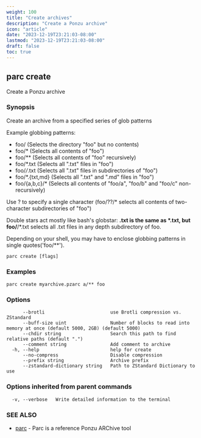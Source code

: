 ```yaml
---
weight: 100
title: "Create archives"
description: "Create a Ponzu archive"
icon: "article"
date: "2023-12-19T23:21:03-08:00"
lastmod: "2023-12-19T23:21:03-08:00"
draft: false
toc: true
---
```



## parc create

Create a Ponzu archive

### Synopsis

Create an archive from a specified series of glob patterns

Example globbing patterns:

* foo/ (Selects the directory "foo" but no contents)
* foo/* (Selects all contents of "foo")
* foo/** (Selects all contents of "foo" recursively)
* foo/*.txt (Selects all ".txt" files in "foo")
* foo/*/*.txt (Selects all ".txt" files in subdirectories of "foo")
* foo/*.{txt,md} (Selects all ".txt" and ".md" files in "foo")
* foo/{a,b,c}/* (Selects all contents of "foo/a", "foo/b" and "foo/c" non-recursively)

Use ? to specify a single character (foo/??/* selects all contents of two-character subdirectories of "foo")

Double stars act mostly like bash's globstar: **.txt is the same as *.txt, but foo/**/*.txt selects all .txt files in any depth subdirectory of foo.

Depending on your shell, you may have to enclose globbing patterns in single quotes('foo/**').


```
parc create [flags]
```

### Examples

```
parc create myarchive.pzarc a/** foo
```

### Options

```
      --brotli                        use Brotli compression vs. ZStandard
      --buff-size uint                Number of blocks to read into memory at once (default 5000, 2GB) (default 5000)
      --chdir string                  Search this path to find relative paths (default ".")
      --comment string                Add comment to archive
  -h, --help                          help for create
      --no-compress                   Disable compression
      --prefix string                 Archive prefix
      --zstandard-dictionary string   Path to ZStandard Dictionary to use
```

### Options inherited from parent commands

```
  -v, --verbose   Write detailed information to the terminal
```

### SEE ALSO

* [parc](parc.md)	 - Parc is a reference Ponzu ARChive tool

